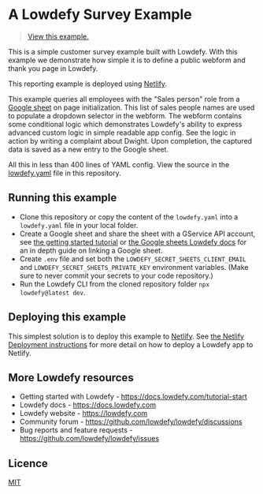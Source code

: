 # A Lowdefy Survey Example

> [View this example.](https://example-survey.lowdefy.com)

This is a simple customer survey example built with Lowdefy. With this example we demonstrate how simple it is to define a public webform and thank you page in Lowdefy.

This reporting example is deployed using [Netlify](https://docs.lowdefy.com/deployment).

This example queries all employees with the "Sales person" role from a [Google sheet](https://docs.google.com/spreadsheets/d/1wldNzkdP7-qSBz8pdtYrx8dlTw01vqQ9gn6KfXPg5DU/edit?usp=sharing#gid=841255153) on page initialization. This list of sales people names are used to populate a dropdown selector in the webform. The webform contains some conditional logic which demonstrates Lowdefy's ability to express advanced custom logic in simple readable app config. See the logic in action by writing a complaint about Dwight. Upon completion, the captured data is saved as a new entry to the Google sheet.

All this in less than 400 lines of YAML config. View the source in the [lowdefy.yaml](https://github.com/lowdefy/lowdefy-example-survey/blob/main/lowdefy.yaml) file in this repository.

## Running this example

- Clone this repository or copy the content of the `lowdefy.yaml` into a `lowdefy.yaml` file in your local folder.
- Create a Google sheet and share the sheet with a GService API account, see [the getting started tutorial](https://docs.lowdefy.com/tutorial-start) or [the Google sheets Lowdefy docs](https://docs.lowdefy.com/GoogleSheet) for an in depth guide on linking a Google sheet.
- Create `.env` file and set both the `LOWDEFY_SECRET_SHEETS_CLIENT_EMAIL` and `LOWDEFY_SECRET_SHEETS_PRIVATE_KEY` environment variables. (Make sure to never commit your secrets to your code repository.)
- Run the Lowdefy CLI from the cloned repository folder `npx lowdefy@latest dev`.

## Deploying this example

This simplest solution is to deploy this example to [Netlify](https://netlify.com). See [the Netlify Deployment instructions](https://docs.lowdefy.com/deployment) for more detail on how to deploy a Lowdefy app to Netlify.

## More Lowdefy resources

- Getting started with Lowdefy - https://docs.lowdefy.com/tutorial-start
- Lowdefy docs - https://docs.lowdefy.com
- Lowdefy website - https://lowdefy.com
- Community forum - https://github.com/lowdefy/lowdefy/discussions
- Bug reports and feature requests - https://github.com/lowdefy/lowdefy/issues

## Licence

[MIT](https://github.com/lowdefy/lowdefy-example-survey/blob/main/LICENSE)
